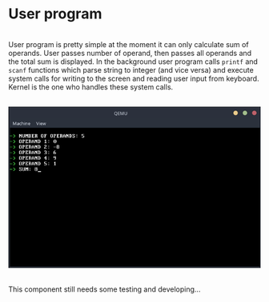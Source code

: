 # User program

\
User program is pretty simple at the moment it can only calculate sum of operands. User passes number of operand, then passes all operands and the total sum is displayed. In the background user program calls `printf` and `scanf` functions which parse string to integer (and vice versa) and execute system calls for writing to the screen and reading user input from keyboard. Kernel is the one who handles these system calls.

\
![Example of interaction](images/user_program_example.png)

\
This component still needs some testing and developing...

<div style="page-break-after: always; visibility: hidden">\pagebreak</div>
